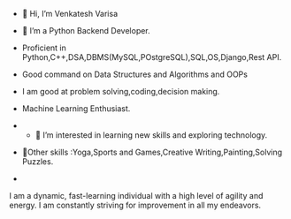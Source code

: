 - 👋 Hi, I’m Venkatesh Varisa
- 🌱 I’m a Python Backend Developer.
- Proficient in Python,C++,DSA,DBMS(MySQL,POstgreSQL),SQL,OS,Django,Rest API.
- Good command on Data Structures and Algorithms and OOPs
- I am good at problem solving,coding,decision making.
- Machine Learning Enthusiast.
- - 👀 I’m interested in learning new skills and exploring technology.
- 💞Other skills :Yoga,Sports and Games,Creative Writing,Painting,Solving Puzzles.

-
I am a dynamic, fast-learning individual with a high level of agility and energy. I am constantly striving for improvement in all my endeavors.

<!---
venkateshvarisa/venkateshvarisa is a ✨ special ✨ repository because its `README.md` (this file) appears on your GitHub profile.
You can click the Preview link to take a look at your changes.
--->
